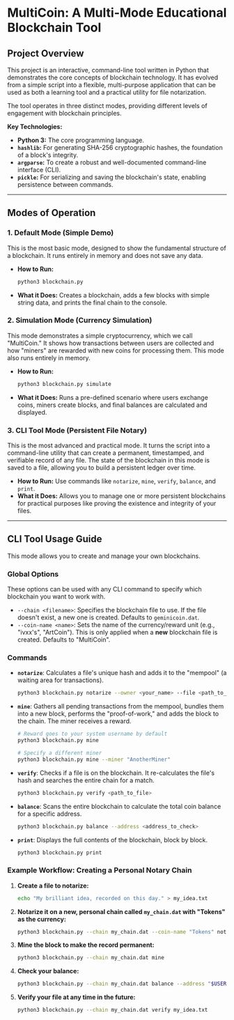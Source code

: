 # MultiCoin: A Multi-Mode Educational Blockchain Tool

## Project Overview

This project is an interactive, command-line tool written in Python that demonstrates the core concepts of blockchain technology. It has evolved from a simple script into a flexible, multi-purpose application that can be used as both a learning tool and a practical utility for file notarization.

The tool operates in three distinct modes, providing different levels of engagement with blockchain principles.

**Key Technologies:**
*   **Python 3:** The core programming language.
*   **`hashlib`:** For generating SHA-256 cryptographic hashes, the foundation of a block's integrity.
*   **`argparse`:** To create a robust and well-documented command-line interface (CLI).
*   **`pickle`:** For serializing and saving the blockchain's state, enabling persistence between commands.

---

## Modes of Operation

### 1. Default Mode (Simple Demo)
This is the most basic mode, designed to show the fundamental structure of a blockchain. It runs entirely in memory and does not save any data.

*   **How to Run:**
    ```bash
    python3 blockchain.py
    ```
*   **What it Does:** Creates a blockchain, adds a few blocks with simple string data, and prints the final chain to the console.

### 2. Simulation Mode (Currency Simulation)
This mode demonstrates a simple cryptocurrency, which we call "MultiCoin." It shows how transactions between users are collected and how "miners" are rewarded with new coins for processing them. This mode also runs entirely in memory.

*   **How to Run:**
    ```bash
    python3 blockchain.py simulate
    ```
*   **What it Does:** Runs a pre-defined scenario where users exchange coins, miners create blocks, and final balances are calculated and displayed.

### 3. CLI Tool Mode (Persistent File Notary)
This is the most advanced and practical mode. It turns the script into a command-line utility that can create a permanent, timestamped, and verifiable record of any file. The state of the blockchain in this mode is saved to a file, allowing you to build a persistent ledger over time.

*   **How to Run:** Use commands like `notarize`, `mine`, `verify`, `balance`, and `print`.
*   **What it Does:** Allows you to manage one or more persistent blockchains for practical purposes like proving the existence and integrity of your files.

---

## CLI Tool Usage Guide

This mode allows you to create and manage your own blockchains.

### Global Options
These options can be used with any CLI command to specify which blockchain you want to work with.

*   `--chain <filename>`: Specifies the blockchain file to use. If the file doesn't exist, a new one is created. Defaults to `geminicoin.dat`.
*   `--coin-name <name>`: Sets the name of the currency/reward unit (e.g., "ivxx's", "ArtCoin"). This is only applied when a **new** blockchain file is created. Defaults to "MultiCoin".

### Commands

*   **`notarize`**: Calculates a file's unique hash and adds it to the "mempool" (a waiting area for transactions).
    ```bash
    python3 blockchain.py notarize --owner <your_name> --file <path_to_file>
    ```

*   **`mine`**: Gathers all pending transactions from the mempool, bundles them into a new block, performs the "proof-of-work," and adds the block to the chain. The miner receives a reward.
    ```bash
    # Reward goes to your system username by default
    python3 blockchain.py mine

    # Specify a different miner
    python3 blockchain.py mine --miner "AnotherMiner"
    ```

*   **`verify`**: Checks if a file is on the blockchain. It re-calculates the file's hash and searches the entire chain for a match.
    ```bash
    python3 blockchain.py verify <path_to_file>
    ```

*   **`balance`**: Scans the entire blockchain to calculate the total coin balance for a specific address.
    ```bash
    python3 blockchain.py balance --address <address_to_check>
    ```

*   **`print`**: Displays the full contents of the blockchain, block by block.
    ```bash
    python3 blockchain.py print
    ```

### Example Workflow: Creating a Personal Notary Chain

1.  **Create a file to notarize:**
    ```bash
    echo "My brilliant idea, recorded on this day." > my_idea.txt
    ```

2.  **Notarize it on a new, personal chain called `my_chain.dat` with "Tokens" as the currency:**
    ```bash
    python3 blockchain.py --chain my_chain.dat --coin-name "Tokens" notarize --owner "$USER" --file my_idea.txt
    ```

3.  **Mine the block to make the record permanent:**
    ```bash
    python3 blockchain.py --chain my_chain.dat mine
    ```

4.  **Check your balance:**
    ```bash
    python3 blockchain.py --chain my_chain.dat balance --address "$USER"
    ```

5.  **Verify your file at any time in the future:**
    ```bash
    python3 blockchain.py --chain my_chain.dat verify my_idea.txt
    ```